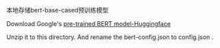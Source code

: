 本地存储bert-base-cased预训练模型

Download Google's [pre-trained BERT model-Huggingface](https://s3.amazonaws.com/models.huggingface.co/bert/bert-base-cased.tar.gz)

Unzip it to this directory. And rename the bert-config.json to config.json .

